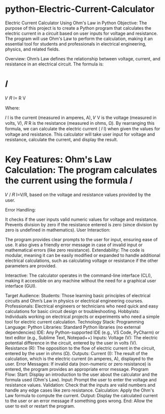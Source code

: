 # python-Electric-Current-Calculator
Electric Current Calculator Using Ohm's Law in Python
Objective:
The purpose of this project is to create a Python program that calculates the electric current in a circuit based on user inputs for voltage and resistance. The program will use Ohm's Law to perform the calculation, making it an essential tool for students and professionals in electrical engineering, physics, and related fields.

Overview:
Ohm’s Law defines the relationship between voltage, current, and resistance in an electrical circuit. The formula is:

𝐼
=
𝑉
𝑅
I= 
R
V
​
 
Where:

𝐼
I is the current (measured in amperes, A),
𝑉
V is the voltage (measured in volts, V),
𝑅
R is the resistance (measured in ohms, Ω).
By rearranging this formula, we can calculate the electric current (
𝐼
I) when given the values for voltage and resistance. This calculator will take user input for voltage and resistance, calculate the current, and display the result.

Key Features:
Ohm's Law Calculation: The program calculates the current using the formula 
𝐼
=
𝑉
/
𝑅
I=V/R, based on the voltage and resistance values provided by the user.

Error Handling:

It checks if the user inputs valid numeric values for voltage and resistance.
Prevents division by zero if the resistance entered is zero (since division by zero is undefined in mathematics).
User Interaction:

The program provides clear prompts to the user for input, ensuring ease of use.
It also gives a friendly error message in case of invalid input or mathematical errors (like zero resistance).
Extendability: The code is modular, meaning it can be easily modified or expanded to handle additional electrical calculations, such as calculating voltage or resistance if the other parameters are provided.

Interactive: The calculator operates in the command-line interface (CLI), making it accessible on any machine without the need for a graphical user interface (GUI).

Target Audience:
Students: Those learning basic principles of electrical circuits and Ohm’s Law in physics or electrical engineering courses.
Professionals: Electrical engineers or technicians who need quick and easy calculations for basic circuit design or troubleshooting.
Hobbyists: Individuals working on electrical projects or experiments who need a simple tool for electric current calculation.
Technology Stack:
Programming Language: Python
Libraries:
Standard Python libraries (no external dependencies)
IDE: Any Python-supported IDE (e.g., VS Code, PyCharm) or text editor (e.g., Sublime Text, Notepad++)
Inputs:
Voltage (V): The electric potential difference in the circuit, entered by the user in volts (V).
Resistance (R): The opposition to the flow of electric current in the circuit, entered by the user in ohms (Ω).
Outputs:
Current (I): The result of the calculation, which is the electric current (in amperes, A), displayed to the user.
Error Messages: If invalid data (non-numeric or zero resistance) is entered, the program provides an appropriate error message.
Program Flow:
Start: Display an introduction to the user about the calculator and the formula used (Ohm's Law).
Input: Prompt the user to enter the voltage and resistance values.
Validation: Check that the inputs are valid numbers and handle any edge cases like zero resistance.
Calculation: Apply the Ohm's Law formula to compute the current.
Output: Display the calculated current to the user or an error message if something goes wrong.
End: Allow the user to exit or restart the program.
